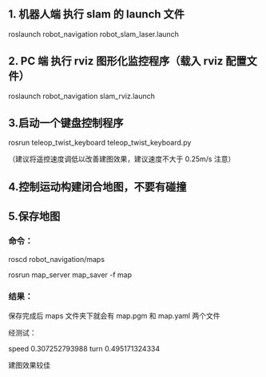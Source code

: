 ## 1. 机器人端 执行 slam 的 launch 文件

roslaunch robot_navigation robot_slam_laser.launch

## 2. PC 端 执行 rviz 图形化监控程序（载入 rviz 配置文件）

roslaunch robot_navigation slam_rviz.launch

## 3.启动一个键盘控制程序

rosrun teleop_twist_keyboard teleop_twist_keyboard.py

（建议将遥控速度调低以改善建图效果，建议速度不大于 0.25m/s 注意）

## 4.控制运动构建闭合地图，不要有碰撞



## 5.保存地图

### 命令：

roscd robot_navigation/maps

rosrun map_server map_saver -f map

### 结果：

保存完成后 maps 文件夹下就会有 map.pgm 和 map.yaml 两个文件



经测试：

speed 0.307252793988	turn 0.495171324334 

建图效果较佳